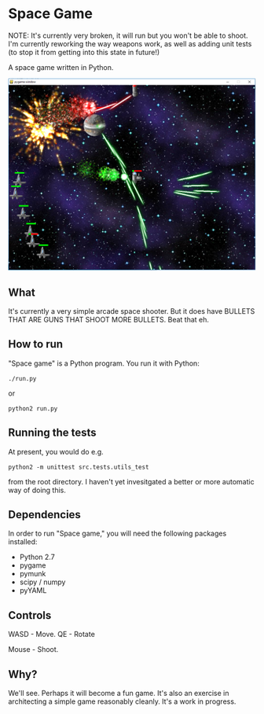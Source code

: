 Space Game
==========

NOTE: It's currently very broken, it will run but you won't be able to shoot. I'm currently reworking the way weapons work, as well as adding unit tests (to stop it from getting into this state in future!)

A space game written in Python.

![A screenshot](screenshot.png?raw=true "Screenshot")

What
----

It's currently a very simple arcade space shooter. But it does have BULLETS THAT ARE GUNS THAT SHOOT MORE BULLETS. Beat that eh.

How to run
----------

"Space game" is a Python program. You run it with Python:

    ./run.py

or

    python2 run.py

Running the tests
-----------------

At present, you would do e.g.

    python2 -m unittest src.tests.utils_test

from the root directory. I haven't yet invesitgated a better or more automatic way of doing this.

Dependencies
------------

In order to run "Space game," you will need the following packages installed:

* Python 2.7
* pygame
* pymunk
* scipy / numpy
* pyYAML

Controls
--------

WASD - Move.
QE - Rotate

Mouse - Shoot.

Why?
----

We'll see. Perhaps it will become a fun game. It's also an exercise in architecting a simple game reasonably cleanly. It's a work in progress.
